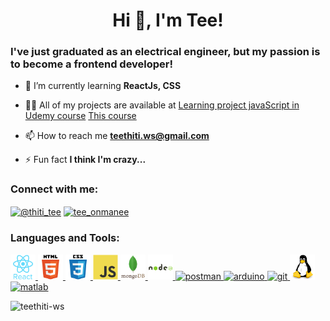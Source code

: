 <h1 align="center">Hi 👋, I'm Tee!</h1>
<h3>I've just graduated as an electrical engineer, but my passion is to become a frontend developer!</h3>

- 🌱 I’m currently learning **ReactJs, CSS**

- 👨‍💻 All of my projects are available at [Learning project javaScript in Udemy course](https://forkify-teethiti.netlify.app/) [This course](https://www.udemy.com/course/the-complete-javascript-course/)

- 📫 How to reach me **teethiti.ws@gmail.com**

- ⚡ Fun fact **I think I'm crazy...**

<h3 align="left">Connect with me:</h3>
<p align="left">
<a href="https://twitter.com/@thiti_tee" target="blank"><img align="center" src="https://raw.githubusercontent.com/rahuldkjain/github-profile-readme-generator/master/src/images/icons/Social/twitter.svg" alt="@thiti_tee" height="30" width="40" /></a>
<a href="https://instagram.com/tee_onmanee" target="blank"><img align="center" src="https://raw.githubusercontent.com/rahuldkjain/github-profile-readme-generator/master/src/images/icons/Social/instagram.svg" alt="tee_onmanee" height="30" width="40" /></a>
</p>

<h3 align="left">Languages and Tools:</h3>
<p align="left"></a> 
<a href="https://reactjs.org/" target="_blank" rel="noreferrer"> <img src="https://raw.githubusercontent.com/devicons/devicon/master/icons/react/react-original-wordmark.svg" alt="react" width="40" height="40"/> </a>
<a href="https://www.w3.org/html/" target="_blank" rel="noreferrer"> <img src="https://raw.githubusercontent.com/devicons/devicon/master/icons/html5/html5-original-wordmark.svg" alt="html5" width="40" height="40"/> </a>  
<a href="https://www.w3schools.com/css/" target="_blank" rel="noreferrer"> <img src="https://raw.githubusercontent.com/devicons/devicon/master/icons/css3/css3-original-wordmark.svg" alt="css3" width="40" height="40"/> </a> 
<a href="https://developer.mozilla.org/en-US/docs/Web/JavaScript" target="_blank" rel="noreferrer"> <img src="https://raw.githubusercontent.com/devicons/devicon/master/icons/javascript/javascript-original.svg" alt="javascript" width="40" height="40"/> </a> 
<a href="https://www.mongodb.com/" target="_blank" rel="noreferrer"> <img src="https://raw.githubusercontent.com/devicons/devicon/master/icons/mongodb/mongodb-original-wordmark.svg" alt="mongodb" width="40" height="40"/> </a> 
<a href="https://nodejs.org" target="_blank" rel="noreferrer"> <img src="https://raw.githubusercontent.com/devicons/devicon/master/icons/nodejs/nodejs-original-wordmark.svg" alt="nodejs" width="40" height="40"/> </a> 
<a href="https://postman.com" target="_blank" rel="noreferrer"> <img src="https://www.vectorlogo.zone/logos/getpostman/getpostman-icon.svg" alt="postman" width="40" height="40"/> 
<a href="https://www.arduino.cc/" target="_blank" rel="noreferrer"> <img src="https://cdn.worldvectorlogo.com/logos/arduino-1.svg" alt="arduino" width="40" height="40"/> </a> 
<a href="https://git-scm.com/" target="_blank" rel="noreferrer"> <img src="https://www.vectorlogo.zone/logos/git-scm/git-scm-icon.svg" alt="git" width="40" height="40"/> </a> 
<a href="https://www.linux.org/" target="_blank" rel="noreferrer"> <img src="https://raw.githubusercontent.com/devicons/devicon/master/icons/linux/linux-original.svg" alt="linux" width="40" height="40"/> </a> 
<a href="https://www.mathworks.com/" target="_blank" rel="noreferrer"> <img src="https://upload.wikimedia.org/wikipedia/commons/2/21/Matlab_Logo.png" alt="matlab" width="40" height="40"/> </a> </p>

<p><img src="https://github-readme-stats.vercel.app/api/top-langs?username=teethiti-ws&exclude_repo=Prototype_ROS_WT600&show_icons=true&locale=en&layout=compact" alt="teethiti-ws" /></p>

<!--
<p>&nbsp;<img align="center" src="https://github-readme-stats.vercel.app/api?username=teethiti-ws&show_icons=true&theme=dark&locale=en" alt="teethiti-ws" /></p>
-->
